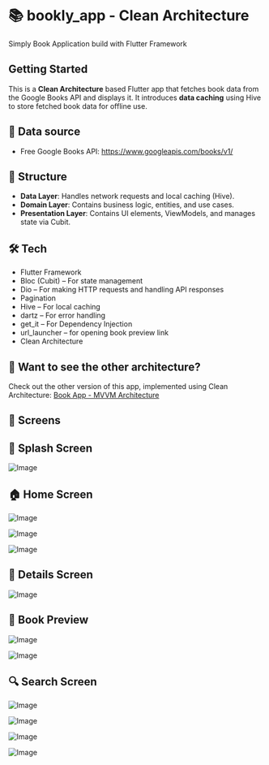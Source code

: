 # 📚 bookly_app - Clean Architecture

Simply Book Application build with Flutter Framework

## Getting Started

This is a **Clean Architecture** based Flutter app that fetches book data from the Google Books API and displays it. It introduces **data caching** using Hive to store fetched book data for offline use.

## 📌 Data source

- Free Google Books API: https://www.googleapis.com/books/v1/

## 📂 Structure

- **Data Layer**: Handles network requests and local caching (Hive).
- **Domain Layer**: Contains business logic, entities, and use cases.
- **Presentation Layer**: Contains UI elements, ViewModels, and manages state via Cubit.

## 🛠️ Tech

- Flutter Framework
- Bloc (Cubit) – For state management
- Dio – For making HTTP requests and handling API responses
- Pagination
- Hive – For local caching
- dartz – For error handling
- get_it – For Dependency Injection
- url_launcher – for opening book preview link
- Clean Architecture

## 🔄 Want to see the other architecture?

Check out the other version of this app, implemented using Clean Architecture: [Book App - MVVM Architecture](https://github.com/Kerolos4555/book-app-mvvm.git)

## 📱 Screens

## 🚀 Splash Screen

![Image](https://github.com/user-attachments/assets/44e0af44-bc15-455b-a8b6-2ac181da0909)

## 🏠 Home Screen

![Image](https://github.com/user-attachments/assets/ee2316e6-7106-405d-be9e-854566b6f871)

![Image](https://github.com/user-attachments/assets/fd005786-655a-424a-9f0f-b54d5484b74d)

![Image](https://github.com/user-attachments/assets/74a3d82d-4f5e-41f3-99b2-0c3f0fb66120)

## 📄 Details Screen

![Image](https://github.com/user-attachments/assets/570c02ca-c2d7-4354-b9d8-7e01e6623242)

## 🔗 Book Preview

![Image](https://github.com/user-attachments/assets/233a2213-1c91-43a2-a1e0-311e70c04fa9)

![Image](https://github.com/user-attachments/assets/df6c8ba2-4613-4029-9ebd-83a550636fe6)

## 🔍 Search Screen

![Image](https://github.com/user-attachments/assets/da3e82ef-0ae5-490a-acae-bd471d698171)

![Image](https://github.com/user-attachments/assets/d6e44580-4d6f-451b-965a-feb0dbab5956)

![Image](https://github.com/user-attachments/assets/18e1b43c-cc2f-4ed6-97d1-52179c80d6d6)

![Image](https://github.com/user-attachments/assets/d20fa249-c8ed-4aae-9ebc-613499790a5b)
